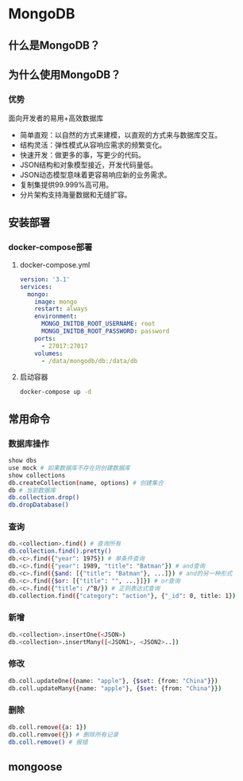 # MongoDB

## 什么是MongoDB？

## 为什么使用MongoDB？

### 优势

面向开发者的易用+高效数据库

- 简单直观：以自然的方式来建模，以直观的方式来与数据库交互。
- 结构灵活：弹性模式从容响应需求的频繁变化。
- 快速开发：做更多的事，写更少的代码。
- JSON结构和对象模型接近，开发代码量低。
- JSON动态模型意味着更容易响应新的业务需求。
- 复制集提供99.999%高可用。
- 分片架构支持海量数据和无缝扩容。

## 安装部署

### docker-compose部署

1. docker-compose.yml

   ```yaml
   version: '3.1'
   services:
     mongo:
       image: mongo
       restart: always
       environment:
         MONGO_INITDB_ROOT_USERNAME: root
         MONGO_INITDB_ROOT_PASSWORD: password
       ports:
         - 27017:27017
       volumes:
         - /data/mongodb/db:/data/db
   ```

2. 启动容器

   ```bash
   docker-compose up -d
   ```

   

## 常用命令

### 数据库操作

```bash
show dbs 
use mock # 如果数据库不存在则创建数据库
show collections
db.createCollection(name, options) # 创建集合
db # 当前数据库
db.collection.drop()
db.dropDatabase()
```

### 查询

```bash
db.<collection>.find() # 查询所有
db.collection.find().pretty()
db.<c>.find({"year": 1975}) # 单条件查询
db.<c>.find({"year": 1989, "title": "Batman"}) # and查询
db.<c>.find({$and: [{"title": "Batman"}, ...]}) # and的另一种形式
db.<c>.find({$or: [{"title": "", ...}]}) # or查询
db.<c>.find({"title": /^B/}) # 正则表达式查询
db.collection.find({"category": "action"}, {"_id": 0, title: 1})
```

### 新增

```bash
db.<collection>.insertOne(<JSON>)
db.<collection>.insertMany([<JSON1>, <JSON2>..])
```

### 修改

```bash
db.coll.updateOne({name: "apple"}, {$set: {from: "China"}})
db.coll.updateMany({name: "apple"}, {$set: {from: "China"}})
```

### 删除

```bash
db.coll.remove({a: 1})
db.coll.remvoe({}) # 删除所有记录
db.coll.remove() # 报错
```

## mongoose